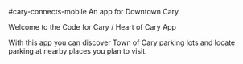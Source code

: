 #cary-connects-mobile
An app for Downtown Cary

Welcome to the Code for Cary / Heart of Cary App

With this app you can discover Town of Cary parking lots and locate parking
at nearby places you plan to visit.

